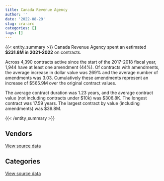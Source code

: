 ```yaml
---
title: Canada Revenue Agency
author: ''
date: '2022-08-29'
slug: cra-arc
categories: []
tags: []
---
```


<script src="/rmarkdown-libs/htmlwidgets/htmlwidgets.js"></script>
<link href="/rmarkdown-libs/datatables-css/datatables-crosstalk.css" rel="stylesheet" />
<script src="/rmarkdown-libs/datatables-binding/datatables.js"></script>
<script src="/rmarkdown-libs/jquery/jquery-3.6.0.min.js"></script>
<link href="/rmarkdown-libs/dt-core-bootstrap/css/dataTables.bootstrap.min.css" rel="stylesheet" />
<link href="/rmarkdown-libs/dt-core-bootstrap/css/dataTables.bootstrap.extra.css" rel="stylesheet" />
<script src="/rmarkdown-libs/dt-core-bootstrap/js/jquery.dataTables.min.js"></script>
<script src="/rmarkdown-libs/dt-core-bootstrap/js/dataTables.bootstrap.min.js"></script>
<link href="/rmarkdown-libs/crosstalk/css/crosstalk.min.css" rel="stylesheet" />
<script src="/rmarkdown-libs/crosstalk/js/crosstalk.min.js"></script>
<script src="/rmarkdown-libs/htmlwidgets/htmlwidgets.js"></script>
<link href="/rmarkdown-libs/datatables-css/datatables-crosstalk.css" rel="stylesheet" />
<script src="/rmarkdown-libs/datatables-binding/datatables.js"></script>
<script src="/rmarkdown-libs/jquery/jquery-3.6.0.min.js"></script>
<link href="/rmarkdown-libs/dt-core-bootstrap/css/dataTables.bootstrap.min.css" rel="stylesheet" />
<link href="/rmarkdown-libs/dt-core-bootstrap/css/dataTables.bootstrap.extra.css" rel="stylesheet" />
<script src="/rmarkdown-libs/dt-core-bootstrap/js/jquery.dataTables.min.js"></script>
<script src="/rmarkdown-libs/dt-core-bootstrap/js/dataTables.bootstrap.min.js"></script>
<link href="/rmarkdown-libs/crosstalk/css/crosstalk.min.css" rel="stylesheet" />
<script src="/rmarkdown-libs/crosstalk/js/crosstalk.min.js"></script>

{{< entity_summary >}}
Canada Revenue Agency spent an estimated **\$231.8M in 2021-2022** on contracts.

Across 4,390 contracts active since the start of the 2017-2018 fiscal year, 1,944 have at least one amendment (44%). Of contracts with amendments, the average increase in dollar value was 269% and the average number of amendments was 3.03. Cumulatively these amendments represent an increase of \$565.9M over the original contract values.

The average contract duration was 1.23 years, and the average contract value (not including contracts under \$10k) was \$306.8K. The longest contract was 17.59 years. The largest contract by value (including amendments) was \$39.8M.

{{< /entity_summary >}}

## Vendors

<div id="htmlwidget-1" style="width:100%;height:auto;" class="datatables html-widget"></div>
<script type="application/json" data-for="htmlwidget-1">{"x":{"style":"bootstrap","filter":"none","vertical":false,"data":[["<a href=\"/vendors/2keys/\">2KEYS<\/a>","<a href=\"/vendors/3d_datacomm/\">3D DATACOMM<\/a>","<a href=\"/vendors/4_office_automation/\">4 OFFICE AUTOMATION<\/a>","<a href=\"/vendors/4plan_consulting/\">4PLAN CONSULTING<\/a>","<a href=\"/vendors/access_2_networks/\">ACCESS 2 NETWORKS<\/a>","<a href=\"/vendors/acme_future_security_controls/\">ACME FUTURE SECURITY CONTROLS<\/a>","<a href=\"/vendors/act/\">ACT<\/a>","<a href=\"/vendors/advanced_business_interiors/\">ADVANCED BUSINESS INTERIORS<\/a>","<a href=\"/vendors/advanced_chippewa_technologies/\">ADVANCED CHIPPEWA TECHNOLOGIES<\/a>","<a href=\"/vendors/altis_human_resources/\">ALTIS HUMAN RESOURCES<\/a>","<a href=\"/vendors/amazon/\">AMAZON<\/a>","<a href=\"/vendors/applied_electonics/\">APPLIED ELECTONICS<\/a>","<a href=\"/vendors/ari_financial_services/\">ARI FINANCIAL SERVICES<\/a>","<a href=\"/vendors/artemp_personnel_services/\">ARTEMP PERSONNEL SERVICES<\/a>","<a href=\"/vendors/atlantic_business_interiors/\">ATLANTIC BUSINESS INTERIORS<\/a>","<a href=\"/vendors/attachmate/\">ATTACHMATE<\/a>","<a href=\"/vendors/avi_spl_canada/\">AVI SPL CANADA<\/a>","<a href=\"/vendors/banctec_canada/\">BANCTEC CANADA<\/a>","<a href=\"/vendors/banfield_seguin/\">BANFIELD SEGUIN<\/a>","<a href=\"/vendors/bayshore_healthcare/\">BAYSHORE HEALTHCARE<\/a>","<a href=\"/vendors/bdo_canada/\">BDO CANADA<\/a>","<a href=\"/vendors/bell_canada/\">BELL CANADA<\/a>","<a href=\"/vendors/bio_nuclear_diagnostics/\">BIO NUCLEAR DIAGNOSTICS<\/a>","<a href=\"/vendors/bmc_software/\">BMC SOFTWARE<\/a>","<a href=\"/vendors/bmc_software_canada/\">BMC SOFTWARE CANADA<\/a>","<a href=\"/vendors/brookfield_global_integrated_solutions/\">BROOKFIELD GLOBAL INTEGRATED SOLUTIONS<\/a>","<a href=\"/vendors/ca/\">CA<\/a>","<a href=\"/vendors/calian/\">CALIAN<\/a>","<a href=\"/vendors/canada_post/\">CANADA POST<\/a>","<a href=\"/vendors/canadian_corps_of_commissionaires/\">CANADIAN CORPS OF COMMISSIONAIRES<\/a>","<a href=\"/vendors/canon/\">CANON<\/a>","<a href=\"/vendors/cansel_survey_equipment/\">CANSEL SURVEY EQUIPMENT<\/a>","<a href=\"/vendors/carahsoft_technology/\">CARAHSOFT TECHNOLOGY<\/a>","<a href=\"/vendors/carleton_university/\">CARLETON UNIVERSITY<\/a>","<a href=\"/vendors/cbci_telecom/\">CBCI TELECOM<\/a>","<a href=\"/vendors/cdw_canada/\">CDW CANADA<\/a>","<a href=\"/vendors/cedrom_sni/\">CEDROM SNI<\/a>","<a href=\"/vendors/cgi/\">CGI<\/a>","<a href=\"/vendors/charron_human_resources/\">CHARRON HUMAN RESOURCES<\/a>","<a href=\"/vendors/chubb_edwards/\">CHUBB EDWARDS<\/a>","<a href=\"/vendors/cision_canada/\">CISION CANADA<\/a>","<a href=\"/vendors/click_networks/\">CLICK NETWORKS<\/a>","<a href=\"/vendors/closereach/\">CLOSEREACH<\/a>","<a href=\"/vendors/cnw_group/\">CNW GROUP<\/a>","<a href=\"/vendors/cofomo/\">COFOMO<\/a>","<a href=\"/vendors/compugen/\">COMPUGEN<\/a>","<a href=\"/vendors/contract_community/\">CONTRACT COMMUNITY<\/a>","<a href=\"/vendors/convergint_technologies/\">CONVERGINT TECHNOLOGIES<\/a>","<a href=\"/vendors/cossette_communications/\">COSSETTE COMMUNICATIONS<\/a>","<a href=\"/vendors/d_doyle_installations/\">D DOYLE INSTALLATIONS<\/a>","<a href=\"/vendors/dalian_enterprises/\">DALIAN ENTERPRISES<\/a>","<a href=\"/vendors/data_communications_management/\">DATA COMMUNICATIONS MANAGEMENT<\/a>","<a href=\"/vendors/dell_computer/\">DELL COMPUTER<\/a>","<a href=\"/vendors/deloitte_and_touche/\">DELOITTE AND TOUCHE<\/a>","<a href=\"/vendors/donna_cona/\">DONNA CONA<\/a>","<a href=\"/vendors/dynabook_canada/\">DYNABOOK CANADA<\/a>","<a href=\"/vendors/dynamic_personnel_consultants/\">DYNAMIC PERSONNEL CONSULTANTS<\/a>","<a href=\"/vendors/ebsco_canada/\">EBSCO CANADA<\/a>","<a href=\"/vendors/eclipsys_solutions/\">ECLIPSYS SOLUTIONS<\/a>","<a href=\"/vendors/ecole_de_langues_la_cite/\">ECOLE DE LANGUES LA CITE<\/a>","<a href=\"/vendors/ekos_research_associates/\">EKOS RESEARCH ASSOCIATES<\/a>","<a href=\"/vendors/environics_research_group/\">ENVIRONICS RESEARCH GROUP<\/a>","<a href=\"/vendors/ernst_young/\">ERNST YOUNG<\/a>","<a href=\"/vendors/esri/\">ESRI<\/a>","<a href=\"/vendors/excel_human_resources/\">EXCEL HUMAN RESOURCES<\/a>","<a href=\"/vendors/factiva/\">FACTIVA<\/a>","<a href=\"/vendors/fca_canada/\">FCA CANADA<\/a>","<a href=\"/vendors/feast_interactive/\">FEAST INTERACTIVE<\/a>","<a href=\"/vendors/fmc_professionals/\">FMC PROFESSIONALS<\/a>","<a href=\"/vendors/ford_motor_company/\">FORD MOTOR COMPANY<\/a>","<a href=\"/vendors/forrest_green_consulting/\">FORREST GREEN CONSULTING<\/a>","<a href=\"/vendors/forrester_research/\">FORRESTER RESEARCH<\/a>","<a href=\"/vendors/gartner/\">GARTNER<\/a>","<a href=\"/vendors/general_dynamics/\">GENERAL DYNAMICS<\/a>","<a href=\"/vendors/general_motors/\">GENERAL MOTORS<\/a>","<a href=\"/vendors/genesis_integration/\">GENESIS INTEGRATION<\/a>","<a href=\"/vendors/gilmore_reproductions/\">GILMORE REPRODUCTIONS<\/a>","<a href=\"/vendors/global_knowledge/\">GLOBAL KNOWLEDGE<\/a>","<a href=\"/vendors/global_upholstery/\">GLOBAL UPHOLSTERY<\/a>","<a href=\"/vendors/grand_toy/\">GRAND TOY<\/a>","<a href=\"/vendors/haworth/\">HAWORTH<\/a>","<a href=\"/vendors/hewlett_packard/\">HEWLETT PACKARD<\/a>","<a href=\"/vendors/horizant/\">HORIZANT<\/a>","<a href=\"/vendors/hypertec/\">HYPERTEC<\/a>","<a href=\"/vendors/i4c_information_technology/\">I4C INFORMATION TECHNOLOGY<\/a>","<a href=\"/vendors/ibiska_telecom/\">IBISKA TELECOM<\/a>","<a href=\"/vendors/ibm_canada/\">IBM CANADA<\/a>","<a href=\"/vendors/insa/\">INSA<\/a>","<a href=\"/vendors/integra_networks/\">INTEGRA NETWORKS<\/a>","<a href=\"/vendors/integrated_distribution_systems/\">INTEGRATED DISTRIBUTION SYSTEMS<\/a>","<a href=\"/vendors/ipsos/\">IPSOS<\/a>","<a href=\"/vendors/ipss/\">IPSS<\/a>","<a href=\"/vendors/iron_mountain/\">IRON MOUNTAIN<\/a>","<a href=\"/vendors/it_net_consultants/\">IT NET CONSULTANTS<\/a>","<a href=\"/vendors/itex/\">ITEX<\/a>","<a href=\"/vendors/keydata_associates/\">KEYDATA ASSOCIATES<\/a>","<a href=\"/vendors/kia_canada/\">KIA CANADA<\/a>","<a href=\"/vendors/konica_minolta_business_solutions/\">KONICA MINOLTA BUSINESS SOLUTIONS<\/a>","<a href=\"/vendors/kpmg/\">KPMG<\/a>","<a href=\"/vendors/language_research_development_group/\">LANGUAGE RESEARCH DEVELOPMENT GROUP<\/a>","<a href=\"/vendors/lannick_contract_solutions/\">LANNICK CONTRACT SOLUTIONS<\/a>","<a href=\"/vendors/lexisnexis_canada/\">LEXISNEXIS CANADA<\/a>","<a href=\"/vendors/lionbridge/\">LIONBRIDGE<\/a>","<a href=\"/vendors/lowe_martin_company/\">LOWE MARTIN COMPANY<\/a>","<a href=\"/vendors/maximus_canada/\">MAXIMUS CANADA<\/a>","<a href=\"/vendors/mdos_consulting/\">MDOS CONSULTING<\/a>","<a href=\"/vendors/media_q/\">MEDIA Q<\/a>","<a href=\"/vendors/mgis/\">MGIS<\/a>","<a href=\"/vendors/micro_focus_canada/\">MICRO FOCUS CANADA<\/a>","<a href=\"/vendors/microsoft_canada/\">MICROSOFT CANADA<\/a>","<a href=\"/vendors/mishkumi_technologies/\">MISHKUMI TECHNOLOGIES<\/a>","<a href=\"/vendors/mitsubishi_motor_sales/\">MITSUBISHI MOTOR SALES<\/a>","<a href=\"/vendors/mnp/\">MNP<\/a>","<a href=\"/vendors/modis_canada/\">MODIS CANADA<\/a>","<a href=\"/vendors/moore_canada/\">MOORE CANADA<\/a>","<a href=\"/vendors/morneau_shepell/\">MORNEAU SHEPELL<\/a>","<a href=\"/vendors/nations_translation_group/\">NATIONS TRANSLATION GROUP<\/a>","<a href=\"/vendors/navpoint_consulting_group/\">NAVPOINT CONSULTING GROUP<\/a>","<a href=\"/vendors/newfound_recruiting/\">NEWFOUND RECRUITING<\/a>","<a href=\"/vendors/nimble_information_strategies/\">NIMBLE INFORMATION STRATEGIES<\/a>","<a href=\"/vendors/nisha_techonologies/\">NISHA TECHONOLOGIES<\/a>","<a href=\"/vendors/nitam_solutions/\">NITAM SOLUTIONS<\/a>","<a href=\"/vendors/northern_micro/\">NORTHERN MICRO<\/a>","<a href=\"/vendors/nova_networks/\">NOVA NETWORKS<\/a>","<a href=\"/vendors/nua_office/\">NUA OFFICE<\/a>","<a href=\"/vendors/nuix_north_america/\">NUIX NORTH AMERICA<\/a>","<a href=\"/vendors/opentext/\">OPENTEXT<\/a>","<a href=\"/vendors/oracle_canada/\">ORACLE CANADA<\/a>","<a href=\"/vendors/paladin_group/\">PALADIN GROUP<\/a>","<a href=\"/vendors/panasonic/\">PANASONIC<\/a>","<a href=\"/vendors/pattison_sign_group/\">PATTISON SIGN GROUP<\/a>","<a href=\"/vendors/phaselock_systems_international/\">PHASELOCK SYSTEMS INTERNATIONAL<\/a>","<a href=\"/vendors/pitney_bowes/\">PITNEY BOWES<\/a>","<a href=\"/vendors/postmedia_network/\">POSTMEDIA NETWORK<\/a>","<a href=\"/vendors/precisionit/\">PRECISIONIT<\/a>","<a href=\"/vendors/pricewaterhouse_coopers/\">PRICEWATERHOUSE COOPERS<\/a>","<a href=\"/vendors/printers_plus/\">PRINTERS PLUS<\/a>","<a href=\"/vendors/proquest/\">PROQUEST<\/a>","<a href=\"/vendors/prosci_canada/\">PROSCI CANADA<\/a>","<a href=\"/vendors/protak_consulting_group/\">PROTAK CONSULTING GROUP<\/a>","<a href=\"/vendors/purelogic/\">PURELOGIC<\/a>","<a href=\"/vendors/purespirit_solutions/\">PURESPIRIT SOLUTIONS<\/a>","<a href=\"/vendors/qmr/\">QMR<\/a>","<a href=\"/vendors/r_e_gilmore_investments/\">R E GILMORE INVESTMENTS<\/a>","<a href=\"/vendors/randstad/\">RANDSTAD<\/a>","<a href=\"/vendors/ricoh/\">RICOH<\/a>","<a href=\"/vendors/rogers/\">ROGERS<\/a>","<a href=\"/vendors/s_p_global_market_intelligence/\">S P GLOBAL MARKET INTELLIGENCE<\/a>","<a href=\"/vendors/sap/\">SAP<\/a>","<a href=\"/vendors/sas_institute/\">SAS INSTITUTE<\/a>","<a href=\"/vendors/sdl_international_canada/\">SDL INTERNATIONAL CANADA<\/a>","<a href=\"/vendors/securekey_technologies/\">SECUREKEY TECHNOLOGIES<\/a>","<a href=\"/vendors/shi_canada/\">SHI CANADA<\/a>","<a href=\"/vendors/si_systems/\">SI SYSTEMS<\/a>","<a href=\"/vendors/sierra_systems_group/\">SIERRA SYSTEMS GROUP<\/a>","<a href=\"/vendors/softchoice/\">SOFTCHOICE<\/a>","<a href=\"/vendors/solotech/\">SOLOTECH<\/a>","<a href=\"/vendors/st_joseph_print_group/\">ST JOSEPH PRINT GROUP<\/a>","<a href=\"/vendors/stoneworks_technologies/\">STONEWORKS TECHNOLOGIES<\/a>","<a href=\"/vendors/supremex/\">SUPREMEX<\/a>","<a href=\"/vendors/systemscope/\">SYSTEMSCOPE<\/a>","<a href=\"/vendors/taligent_consulting/\">TALIGENT CONSULTING<\/a>","<a href=\"/vendors/tankatek/\">TANKATEK<\/a>","<a href=\"/vendors/teknion/\">TEKNION<\/a>","<a href=\"/vendors/teksystems_canada/\">TEKSYSTEMS CANADA<\/a>","<a href=\"/vendors/telecom_computer_services/\">TELECOM COMPUTER SERVICES<\/a>","<a href=\"/vendors/telus_canada/\">TELUS CANADA<\/a>","<a href=\"/vendors/teramach_technologies/\">TERAMACH TECHNOLOGIES<\/a>","<a href=\"/vendors/thales/\">THALES<\/a>","<a href=\"/vendors/the_masha_krupp_translation_group/\">THE MASHA KRUPP TRANSLATION GROUP<\/a>","<a href=\"/vendors/the_right_door_consulting/\">THE RIGHT DOOR CONSULTING<\/a>","<a href=\"/vendors/thomson_reuters/\">THOMSON REUTERS<\/a>","<a href=\"/vendors/toshiba_canada/\">TOSHIBA CANADA<\/a>","<a href=\"/vendors/toyota/\">TOYOTA<\/a>","<a href=\"/vendors/tpg_technology_consultants/\">TPG TECHNOLOGY CONSULTANTS<\/a>","<a href=\"/vendors/trm_technologies/\">TRM TECHNOLOGIES<\/a>","<a href=\"/vendors/tyco_integrated_fire_security/\">TYCO INTEGRATED FIRE SECURITY<\/a>","<a href=\"/vendors/university_of_ottawa/\">UNIVERSITY OF OTTAWA<\/a>","<a href=\"/vendors/veritaaq_technology_house/\">VERITAAQ TECHNOLOGY HOUSE<\/a>","<a href=\"/vendors/wolters_kluwer/\">WOLTERS KLUWER<\/a>","<a href=\"/vendors/workplace_health_and_cost_solutions/\">WORKPLACE HEALTH AND COST SOLUTIONS<\/a>","<a href=\"/vendors/xerox/\">XEROX<\/a>","<a href=\"/vendors/zernam_enterprise/\">ZERNAM ENTERPRISE<\/a>"],[60025.6,null,71374.05,null,6758.82,12122.33,null,21520.38,63414.43,13027.64,null,null,9995.7,0,null,697054.44,null,1088170.25,null,null,202212.26,2866799.61,0,287371.4,22350.18,null,null,3548694.54,1633471.53,164664.44,20804.77,29455.3,4426.6,18730.14,null,10448564.61,32067.94,52261.09,1321591.19,144444.91,121014.41,null,166745.54,22600,608162.23,126447.61,null,null,5370559.59,47896.69,71835.07,6322584.07,30862.04,132884.59,null,null,26189.25,100374.66,398114.3,null,null,154709.98,799457.75,null,331226.78,84792,159673.6,275686.1,29917.22,null,1505509.07,20731.51,1420443.61,14170.29,37686.6,28689.03,null,null,13982.79,0,52510.35,39728.9,76928.03,123822.24,13316.65,411100.3,9460439.19,null,10586.43,null,null,null,8219079.55,347264.21,295628.98,null,null,null,6918.46,3687.24,27205.11,120555,90214.11,null,null,null,12348.74,null,324457.91,774335.14,123458.56,null,null,2579493.78,2085948.74,619590.81,null,null,null,null,2414792.13,null,5537703.79,47279.56,null,null,174805.96,3856374.63,2732.62,null,null,56983.17,680963.29,41623.63,427189.75,117276.78,492949.25,81209.96,30430.9,40116.73,null,289779.61,133018.1,79231.24,3541700.95,null,9896.43,396659.23,3527675.67,779714.34,7854.57,null,12062.83,2174083.75,null,579179.9,22184.36,0,282347.77,1993881.1,211875,null,null,368881.69,565943.91,12965.73,45237.14,22028.91,null,null,101580.52,1141834.12,6225473.44,55243.41,8196876.55,null,71189.01,null,22437878.23,1176483.36,0,64228.86,null],[null,null,7203.66,null,16092.86,33.21,null,117147.95,78595.51,171180.45,140504.4,160467.49,7514.7,0,null,685362.68,null,979193.53,4227.81,0,null,3577296.41,0,288158.72,null,24234.32,142.52,5191429.42,1815980.34,194045.6,null,35101.24,38108.21,36705.06,83340.91,3993620.33,55160.86,null,1422776.07,144634.33,84572.01,null,167202.38,7032.74,1975678.35,70287.55,26276.67,69104.65,2162021.54,11062.19,null,5325737.42,16950,715352.58,null,32618.58,null,92124.69,564293.31,null,19831.5,42727.02,801648.05,null,167805.29,98689.68,57233.37,652427.03,68441.13,84410.15,1509633.76,561586.77,508808.09,null,null,48500.83,10493.75,null,null,0,null,null,59534.02,1553289.3,null,null,9614771.08,4152.31,null,47618.59,null,null,8460752.94,1040.05,183910.02,189252.4,null,null,6937.41,3403.47,26881.24,120904.72,179889.09,0,null,90323.09,39550,0,null,829999.8,null,56112.91,null,null,2836108.37,802205.73,null,24521,null,702548.65,10393247.25,6417,836249.31,10789.24,9533.61,890090.15,197890.5,3866940.04,8265.61,59198.16,null,null,787353.24,27120,null,44856.42,722908.67,87313.6,30430.9,82324.42,null,2240443.72,184371.51,71857.97,668728.49,null,12730.53,397745.97,3854332.76,343696.18,28747.72,13268.39,13197.49,4075861.78,null,766667.86,null,0,413357.13,2230134.36,139622.37,11197.18,null,1862772.7,636434.19,null,null,1145937.7,null,10874.63,24238.5,1299959.66,18484452.89,null,10766100.81,null,64796.04,22600.2,27384209.67,1174022.53,0,80154.52,25717.61],[null,null,6276.48,26894,28529.42,null,95500.4,64119.76,1781982.93,35395.3,322541.54,0,5697.29,null,536769.66,683490.11,727.49,976518.14,5800.94,0,null,2833729.82,0,287371.4,null,94361.2,51878.16,6342198.43,1922114.81,2730491.88,null,39861.04,13133.85,12217.54,null,3087102.36,56485.34,null,35715.34,20836.71,38727.7,null,166745.54,13714.08,3112219.8,59481.16,11466.46,106877.95,8198177.3,null,null,5055322.52,null,565540.34,null,null,null,85257.91,1368601.68,17355,null,null,799457.75,null,244834.31,79869.75,106215.52,685853.5,69418.87,null,1505509.07,375907.52,2266333.69,null,null,18258.9,null,21470,null,24298.06,null,null,98351.68,2516121.4,null,null,7257073.08,11030.9,112066,null,176775.59,null,8721261.27,10259.95,31871.56,null,null,39539.25,6918.46,11061.26,null,122720.91,7298.96,0,1187846.81,84390.03,39550,0,null,1246289.79,null,27049.25,null,null,2713918.15,754496.74,56782.96,null,165016.09,2432421.39,284598.43,29260.07,39469209.23,14885.91,3666.77,1012096.28,204607.36,3856374.63,5510.4,20267.79,65626.57,57027.15,583656.25,29330.28,null,60198.33,299238.53,79516.72,269258.46,null,11300,1631043.03,195331.31,38975.42,1900981,450204.52,13622.07,396659.23,5360762.97,292718.82,30807.48,65831.61,19647.38,6300136.64,525436.27,831834.73,null,0,412227.74,2598951.67,283123.13,128544.58,null,2531426.61,1116498.72,null,3170.04,844268.49,37608.68,39692.41,null,1178598.3,10886713.01,null,14878241.48,null,39014.78,null,32741243.28,1186597.31,0,44838.58,66511.07],[null,82887.88,39720.31,null,null,null,2121823.66,null,1060822.81,198384.91,1251541.91,0,9437.8,null,1042838.72,683490.11,375228.74,1088831.44,null,0,null,2970725,0,55112.32,184650.55,null,17467.01,8266620.37,1461765.37,3179735.5,null,23080.36,72328.29,30064.4,26419.47,1158790.46,null,null,64574.86,10848,44080.49,14047.99,306801.24,81868.87,4315865.61,104040.31,null,106877.95,7613756.8,null,null,4907575.88,99737.98,569402.58,11275184.47,null,null,113573.49,1316440.91,null,null,3132.46,1006135.05,12393.29,244834.31,102878.89,68407.88,834011.13,132210,95085.9,1505509.07,174329.34,1432673.91,null,null,82076.95,null,70581.1,null,0,null,14243.47,74383.54,965978.58,null,null,5078914.9,null,null,null,158037.11,616487.57,8632135.62,null,10752.1,null,15133.37,null,6918.46,null,null,164213.19,4059.42,0,3080348.51,266965.89,39550,0,null,1304381.1,null,null,18196.8,null,2482719.27,320506.87,null,null,194921.91,5629622.88,223852.82,287070.5,35047926.61,65150.69,null,1012096.28,191166.48,3856374.63,null,null,null,null,612725.79,10210.23,null,378844.93,60351.19,86252.21,857273.37,null,null,179682.66,346758.27,99326.18,3631439.94,null,13892.64,396659.23,3830595.96,292718.82,45514.87,null,655.12,6026165.56,1045385.66,545135.17,null,0,412227.74,2081585.58,289962.28,null,746535.65,2431482.72,1519230.95,14036.9,20605.26,6105.44,93560.92,null,null,1044114.52,null,null,15791396.2,140592.99,25546.67,null,35214176.78,1316409.34,null,31861.3,null]],"container":"<table class=\"table table-striped table-hover row-border order-column display\">\n  <thead>\n    <tr>\n      <th>Vendor<\/th>\n      <th>2018-2019<\/th>\n      <th>2019-2020<\/th>\n      <th>2020-2021<\/th>\n      <th>2021-2022<\/th>\n    <\/tr>\n  <\/thead>\n<\/table>","options":{"order":[[4,"desc"]],"pageLength":10,"autoWidth":true,"columnDefs":[{"targets":1,"render":"function(data, type, row, meta) {\n    return type !== 'display' ? data : DTWidget.formatCurrency(data, \"$\", 2, 3, \",\", \".\", true, null);\n  }"},{"targets":2,"render":"function(data, type, row, meta) {\n    return type !== 'display' ? data : DTWidget.formatCurrency(data, \"$\", 2, 3, \",\", \".\", true, null);\n  }"},{"targets":3,"render":"function(data, type, row, meta) {\n    return type !== 'display' ? data : DTWidget.formatCurrency(data, \"$\", 2, 3, \",\", \".\", true, null);\n  }"},{"targets":4,"render":"function(data, type, row, meta) {\n    return type !== 'display' ? data : DTWidget.formatCurrency(data, \"$\", 2, 3, \",\", \".\", true, null);\n  }"},{"width":"16%","targets":[1,2,3,4]},{"className":"dt-right","targets":[1,2,3,4]}],"orderClasses":false}},"evals":["options.columnDefs.0.render","options.columnDefs.1.render","options.columnDefs.2.render","options.columnDefs.3.render"],"jsHooks":[]}</script>
<p class="text-right">
<a href="https://github.com/GoC-Spending/contracts-data/tree/main/data/out/departments/cra-arc/summary_by_fiscal_year_by_vendor.csv" class="source-data-link btn btn-link">View source data</a>
</p>

## Categories

<div id="htmlwidget-2" style="width:100%;height:auto;" class="datatables html-widget"></div>
<script type="application/json" data-for="htmlwidget-2">{"x":{"style":"bootstrap","filter":"none","vertical":false,"data":[["<a href=\"/categories/facilities_and_construction/\">Facilities and construction<\/a>","<a href=\"/categories/office_management/\">Office management<\/a>","<a href=\"/categories/professional_services/\">Professional services<\/a>","<a href=\"/categories/information_technology/\">Information technology<\/a>","<a href=\"/categories/medical/\">Medical<\/a>","<a href=\"/categories/transportation_and_logistics/\">Transportation and logistics<\/a>","<a href=\"/categories/industrial_products_and_services/\">Industrial products and services<\/a>","<a href=\"/categories/security_and_protection/\">Security and protection<\/a>","<a href=\"/categories/human_capital/\">Human capital<\/a>"],[95126.04,13077696.85,23699247.85,104727811.81,922202.58,643840.5,1789237.4,352995.68,7784623.99],[68053.21,14361238.69,22342217.69,126596419.29,806517.9,663969.17,1252467.93,452616.11,9412116.82],[67317.38,15214642.87,30628436.51,167023657.11,762280.57,765790.51,1103016.61,2927711.65,11140663.53],[59023.34,14390764.82,35611121.96,161997709.93,1614131.32,787863.63,1206429.78,3365051.62,12741775.96]],"container":"<table class=\"table table-striped table-hover row-border order-column display\">\n  <thead>\n    <tr>\n      <th>Category<\/th>\n      <th>2018-2019<\/th>\n      <th>2019-2020<\/th>\n      <th>2020-2021<\/th>\n      <th>2021-2022<\/th>\n    <\/tr>\n  <\/thead>\n<\/table>","options":{"order":[[4,"desc"]],"dom":"t","pageLength":30,"autoWidth":true,"columnDefs":[{"targets":1,"render":"function(data, type, row, meta) {\n    return type !== 'display' ? data : DTWidget.formatCurrency(data, \"$\", 2, 3, \",\", \".\", true, null);\n  }"},{"targets":2,"render":"function(data, type, row, meta) {\n    return type !== 'display' ? data : DTWidget.formatCurrency(data, \"$\", 2, 3, \",\", \".\", true, null);\n  }"},{"targets":3,"render":"function(data, type, row, meta) {\n    return type !== 'display' ? data : DTWidget.formatCurrency(data, \"$\", 2, 3, \",\", \".\", true, null);\n  }"},{"targets":4,"render":"function(data, type, row, meta) {\n    return type !== 'display' ? data : DTWidget.formatCurrency(data, \"$\", 2, 3, \",\", \".\", true, null);\n  }"},{"width":"16%","targets":[1,2,3,4]},{"className":"dt-right","targets":[1,2,3,4]}],"orderClasses":false,"lengthMenu":[10,25,30,50,100]}},"evals":["options.columnDefs.0.render","options.columnDefs.1.render","options.columnDefs.2.render","options.columnDefs.3.render"],"jsHooks":[]}</script>
<p class="text-right">
<a href="https://github.com/GoC-Spending/contracts-data/tree/main/data/out/departments/cra-arc/summary_by_fiscal_year_by_category.csv" class="source-data-link btn btn-link">View source data</a>
</p>
